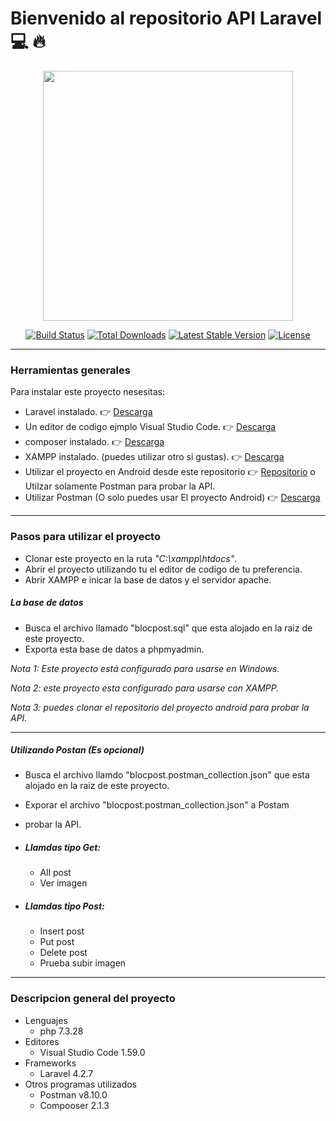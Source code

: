 # Bienvenido al repositorio API Laravel 💻 🔥   


<p align="center"><a href="https://laravel.com" target="_blank"><img src="https://raw.githubusercontent.com/laravel/art/master/logo-lockup/5%20SVG/2%20CMYK/1%20Full%20Color/laravel-logolockup-cmyk-red.svg" width="400"></a></p>

<p align="center">
<a href="https://travis-ci.org/laravel/framework"><img src="https://travis-ci.org/laravel/framework.svg" alt="Build Status"></a>
<a href="https://packagist.org/packages/laravel/framework"><img src="https://img.shields.io/packagist/dt/laravel/framework" alt="Total Downloads"></a>
<a href="https://packagist.org/packages/laravel/framework"><img src="https://img.shields.io/packagist/v/laravel/framework" alt="Latest Stable Version"></a>
<a href="https://packagist.org/packages/laravel/framework"><img src="https://img.shields.io/packagist/l/laravel/framework" alt="License"></a>
</p>

------------
### Herramientas generales

Para instalar este proyecto nesesitas:
-  Laravel instalado.  👉 [Descarga](https://laravel.com/ "Descarga")
- Un editor de codigo ejmplo Visual Studio Code.  👉 [Descarga](https://code.visualstudio.com/ "Descarga")
- composer instalado.   👉 [Descarga](https://getcomposer.org/ "Descarga")
-  XAMPP instalado. (puedes utilizar otro si gustas).  👉 [Descarga](https://www.apachefriends.org/es/download.html "Descarga")
- Utilizar el proyecto en Android desde este repositorio   👉 [Repositorio](https://github.com/lem01/Consumo-de-API-Blocpost "Repo") o Utilzar solamente Postman para probar la  API.
- Utilizar Postman (O solo puedes usar El proyecto Android)   👉 [Descarga](https://www.postman.com/downloads/ "Postman")
------------
### Pasos para utilizar el proyecto

- Clonar este proyecto en la ruta *"C:\xampp\htdocs"*.
- Abrir el proyecto utilizando tu el editor de codigo de tu preferencia.
- Abrir XAMPP e inicar la base de datos y el servidor apache.


##### La base de datos
- Busca el archivo llamado "blocpost.sql" que esta alojado en la raiz de este proyecto.
- Exporta esta base de datos a phpmyadmin.

*Nota 1: Este proyecto  está configurado para usarse en Windows.*

*Nota 2: este proyecto esta configurado para usarse con XAMPP.*

*Nota 3:  puedes clonar el repositorio del proyecto android para probar la API.*

------------

##### Utilizando Postan (Es opcional)
- Busca el archivo llamdo  "blocpost.postman_collection.json" que esta alojado en la raiz de este proyecto.
- Exporar el archivo "blocpost.postman_collection.json" a Postam
- probar la API.
- ##### Llamdas tipo Get:
	 - All post
	 - Ver imagen

- ##### Llamdas tipo Post:
	 - Insert post
	 - Put post
	 - Delete post
	 - Prueba subir imagen

------------
### Descripcion general del proyecto 


- Lenguajes
	- php 7.3.28 
- Editores
	- Visual Studio Code 1.59.0
- Frameworks
	- Laravel 4.2.7
- Otros programas utilizados 
	- Postman  v8.10.0
	- Compooser  2.1.3
